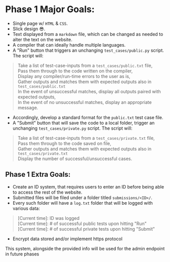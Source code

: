 # Phase 1 Major Goals:
- Single page w/ `HTML` & `CSS`.
- Slick design 😎.
- Text displayed from a `markdown` file, which can be changed as needed to alter the text on the website.
- A compiler that can ideally handle multiple languages.
- A "Run" button that triggers an unchanging `test_cases/public.py` script. The script will:
> Take a list of test-case-inputs from a `test_cases/public.txt` file, <br>
> Pass them through to the code written on the compiler, <br>
> Display any compiler/run-time errors to the user as is, <br>
> Gather outputs and matches them with expected outputs also in `test_cases/public.txt` <br>
> In the event of unsuccessful matches, display all outputs paired with expected outputs, <br>
> In the event of no unsuccessful matches, display an appropriate message.
- Accordingly, develop a standard format for the `public.txt` test case file.
- A "Submit" button that will save the code to a local folder, trigger an unchanging `test_cases/private.py` script. The script will:
> Take a list of test-case-inputs from a `test_cases/private.txt` file, <br>
> Pass them through to the code saved on file, <br>
> Gather outputs and matches them with expected outputs also in `test_cases/private.txt` <br>
> Display the number of successful/unsuccessful cases.
## Phase 1 Extra Goals:
- Create an ID system, that requires users to enter an ID before being able to access the rest of the website.
- Submitted files will be filed under a folder titled `submissions/<ID>/`.
- Every such folder will have a `log.txt` folder that will be logged with various data:
> [Current time]: ID was logged <br>
> [Current time]: # of successful public tests upon hitting "Run" <br>
> [Current time]: # of successful private tests upon hitting "Submit" <br>
- Encrypt data stored and/or implement https protocol

This system, alongside the provided info will be used for the admin endpoint in future phases